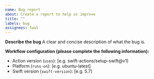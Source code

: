 ```yaml
---
name: Bug report
about: Create a report to help us improve
title: ""
labels: bug
assignees: fwal
---
```


**Describe the bug**
A clear and concise description of what the bug is.

**Workflow configuration (please complete the following information):**

- Action version (`uses`): [e.g. swift-actions/setup-swift@v1]
- Platform (`runs-on`): [e.g. ubuntu-latest]
- Swift version (`swift-version`): [e.g. 5.7]
